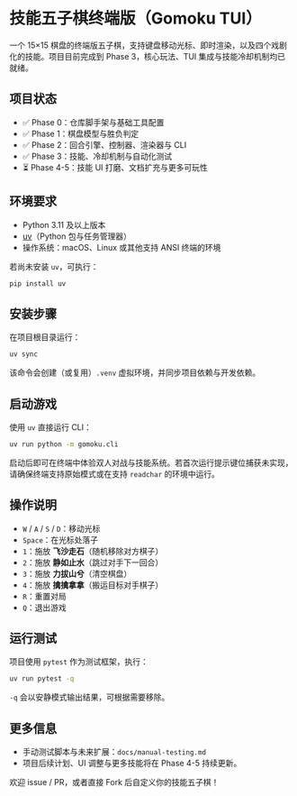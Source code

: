 # 技能五子棋终端版（Gomoku TUI）

一个 15×15 棋盘的终端版五子棋，支持键盘移动光标、即时渲染，以及四个戏剧化的技能。项目目前完成到 Phase 3，核心玩法、TUI 集成与技能冷却机制均已就绪。

## 项目状态

- ✅ Phase 0：仓库脚手架与基础工具配置
- ✅ Phase 1：棋盘模型与胜负判定
- ✅ Phase 2：回合引擎、控制器、渲染器与 CLI
- ✅ Phase 3：技能、冷却机制与自动化测试
- ⏳ Phase 4-5：技能 UI 打磨、文档扩充与更多可玩性

## 环境要求

- Python 3.11 及以上版本
- [uv](https://github.com/astral-sh/uv)（Python 包与任务管理器）
- 操作系统：macOS、Linux 或其他支持 ANSI 终端的环境

若尚未安装 `uv`，可执行：

```bash
pip install uv
```

## 安装步骤

在项目根目录运行：

```bash
uv sync
```

该命令会创建（或复用）`.venv` 虚拟环境，并同步项目依赖与开发依赖。

## 启动游戏

使用 `uv` 直接运行 CLI：

```bash
uv run python -m gomoku.cli
```

启动后即可在终端中体验双人对战与技能系统。若首次运行提示键位捕获未实现，请确保终端支持原始模式或在支持 `readchar` 的环境中运行。

## 操作说明

- `W` / `A` / `S` / `D`：移动光标
- `Space`：在光标处落子
- `1`：施放 **飞沙走石**（随机移除对方棋子）
- `2`：施放 **静如止水**（跳过对手下一回合）
- `3`：施放 **力拔山兮**（清空棋盘）
- `4`：施放 **擒擒拿拿**（搬运目标对手棋子）
- `R`：重置对局
- `Q`：退出游戏

## 运行测试

项目使用 `pytest` 作为测试框架，执行：

```bash
uv run pytest -q
```

`-q` 会以安静模式输出结果，可根据需要移除。

## 更多信息

- 手动测试脚本与未来扩展：`docs/manual-testing.md`
- 项目后续计划、UI 调整与更多技能将在 Phase 4-5 持续更新。

欢迎 issue / PR，或者直接 Fork 后自定义你的技能五子棋！
